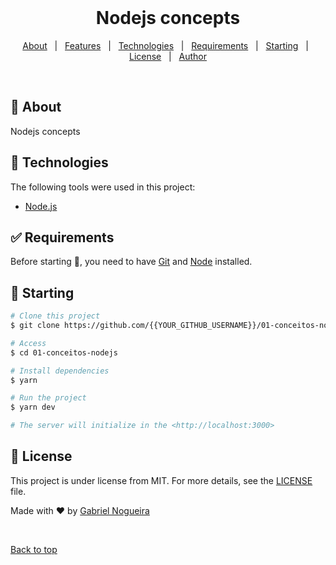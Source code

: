 <div align="center" id="top"> 
  &#xa0;

  <!-- <a href="https://01conceitosnodejs.netlify.app">Demo</a> -->
</div>

<h1 align="center">Nodejs concepts</h1>

<p align="center">
  <!-- <img alt="Github issues" src="https://img.shields.io/github/issues/{{YOUR_GITHUB_USERNAME}}/01-conceitos-nodejs?color=56BEB8" /> -->

  <!-- <img alt="Github forks" src="https://img.shields.io/github/forks/{{YOUR_GITHUB_USERNAME}}/01-conceitos-nodejs?color=56BEB8" /> -->

  <!-- <img alt="Github stars" src="https://img.shields.io/github/stars/{{YOUR_GITHUB_USERNAME}}/01-conceitos-nodejs?color=56BEB8" /> -->
</p>

<!-- Status -->

<!-- <h4 align="center"> 
	🚧  01 Conceitos Nodejs 🚀 Under construction...  🚧
</h4> 

<hr> -->

<p align="center">
  <a href="#dart-about">About</a> &#xa0; | &#xa0; 
  <a href="#sparkles-features">Features</a> &#xa0; | &#xa0;
  <a href="#rocket-technologies">Technologies</a> &#xa0; | &#xa0;
  <a href="#white_check_mark-requirements">Requirements</a> &#xa0; | &#xa0;
  <a href="#checkered_flag-starting">Starting</a> &#xa0; | &#xa0;
  <a href="#memo-license">License</a> &#xa0; | &#xa0;
  <a href="https://github.com/gabrieljcf" target="_blank">Author</a>
</p>

<br>

## :dart: About ##

Nodejs concepts
## :rocket: Technologies ##

The following tools were used in this project:

- [Node.js](https://nodejs.org/en/)

## :white_check_mark: Requirements ##

Before starting :checkered_flag:, you need to have [Git](https://git-scm.com) and [Node](https://nodejs.org/en/) installed.

## :checkered_flag: Starting ##

```bash
# Clone this project
$ git clone https://github.com/{{YOUR_GITHUB_USERNAME}}/01-conceitos-nodejs

# Access
$ cd 01-conceitos-nodejs

# Install dependencies
$ yarn

# Run the project
$ yarn dev

# The server will initialize in the <http://localhost:3000>
```

## :memo: License ##

This project is under license from MIT. For more details, see the [LICENSE](LICENSE.md) file.


Made with :heart: by <a href="https://github.com/gabrieljcf" target="_blank">Gabriel Nogueira</a>

&#xa0;

<a href="#top">Back to top</a>
